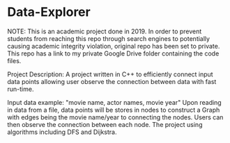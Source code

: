 # Data-Explorer

NOTE: This is an academic project done in 2019. In order to prevent students from reaching this repo through search engines to potentially causing academic integrity violation, original repo has been set to private. This repo has a link to my private Google Drive folder containing the code files. 

Project Description:
A project written in C++ to efficiently connect input data points allowing user observe the connection between data with fast run-time.

Input data example: "movie name, actor names, movie year"
Upon reading in data from a file, data points will be stores in nodes to construct a Graph with edges being the movie name/year to connecting the nodes.
Users can then observe the connection between each node. The project using algorithms including DFS and Dijkstra.
